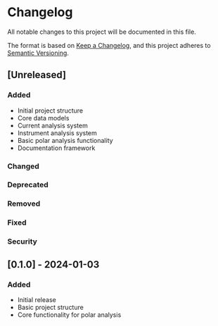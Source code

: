 # Changelog

All notable changes to this project will be documented in this file.

The format is based on [Keep a Changelog](https://keepachangelog.com/en/1.0.0/),
and this project adheres to [Semantic Versioning](https://semver.org/spec/v2.0.0.html).

## [Unreleased]

### Added
- Initial project structure
- Core data models
- Current analysis system
- Instrument analysis system
- Basic polar analysis functionality
- Documentation framework

### Changed

### Deprecated

### Removed

### Fixed

### Security

## [0.1.0] - 2024-01-03

### Added
- Initial release
- Basic project structure
- Core functionality for polar analysis